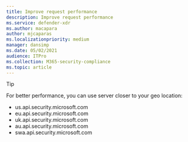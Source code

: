 ```yaml
---
title: Improve request performance
description: Improve request performance
ms.service: defender-xdr
ms.author: macapara
author: mjcaparas
ms.localizationpriority: medium
manager: dansimp
ms.date: 05/02/2021
audience: ITPro
ms.collection: M365-security-compliance 
ms.topic: article
---
```


> [!TIP]
> For better performance, you can use server closer to your geo location:
>
> - us.api.security.microsoft.com
> - eu.api.security.microsoft.com
> - uk.api.security.microsoft.com
> - au.api.security.microsoft.com
> - swa.api.security.microsoft.com
